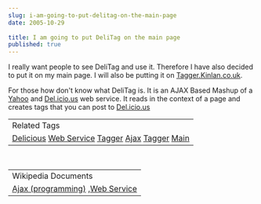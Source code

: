 ```yaml
---
slug: i-am-going-to-put-delitag-on-the-main-page
date: 2005-10-29
 
title: I am going to put DeliTag on the main page
published: true
---
```

I really want people to see DeliTag and  use it.  Therefore I have also decided to put it on my main page.  I will also be putting it on <a href="http://tagger.kinlan.co.uk" title="Tagger">Tagger.Kinlan.co.uk</a>.<p />For those how don't know what DeliTag is.  It is an AJAX Based Mashup of a <a href="developer.yahoo.net">Yahoo</a> and <a href="http://del.icio.us/">Del.icio.us</a> web service.  It reads in the context of a page and creates tags that you can post to <a href="http://del.icio.us/">Del.icio.us</a><p /><table class="TechnoratiHead TagHeader">
<tr><td>Related Tags</td></tr>
<tr class="Technorati"><td>
<a href="https://paul.kinlan.me/tags/Delicious" class="Tag" rel="tag">Delicious</a> <a href="https://paul.kinlan.me/tags/Web%20Service" class="Tag" rel="tag">Web Service</a> <a href="https://paul.kinlan.me/tags/Tagger" class="Tag" rel="tag">Tagger</a> <a href="https://paul.kinlan.me/tags/Ajax" class="Tag" rel="tag">Ajax</a> <a href="https://paul.kinlan.me/tags/Tagger" class="Tag" rel="tag">Tagger</a> <a href="https://paul.kinlan.me/tags/Main" class="Tag" rel="tag">Main</a>
</td></tr>
</table><br /><table class="TechnoratiHead TagHeader">
<tr><td>Wikipedia Documents</td></tr>
<tr class="Technorati"><td>
<a href="http://en.wikipedia.org/wiki/Ajax_(programming)">Ajax (programming)</a> ,<a href="http://en.wikipedia.org/wiki/Web_Service">Web Service</a>
</td></tr>
</table>

